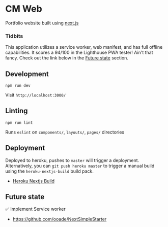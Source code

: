 # CM Web

Portfolio website built using [next.js](https://github.com/zeit/next.js)

### Tidbits
This application utilizes a service worker, web manifest, and has full offline capabilities. It scores a 94/100 in the Lighthouse PWA tester! Ain't that fancy. Check out the link below in the [Future state](#future-state) section.

## Development
```
npm run dev
```
Visit `http://localhost:3000/`

## Linting
```
npm run lint
```
Runs `eslint` on `components/`, `layouts/`, `pages/` directories

## Deployment
Deployed to heroku, pushes to `master` will trigger a deployment. Alternatively, you can `git push heroku master` to trigger a manual build using the `heroku-nextjs-build` build pack.
- [Heroku Nextjs Build](https://github.com/mars/heroku-nextjs)

## Future state
:white_check_mark: Implement Service worker
- https://github.com/ooade/NextSimpleStarter
